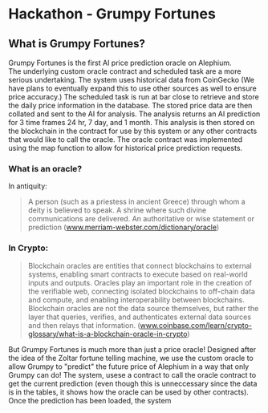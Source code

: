 # Hackathon - Grumpy Fortunes

## What is Grumpy Fortunes?
Grumpy Fortunes is the first AI price prediction oracle on Alephium.  
The underlying custom oracle contract and scheduled task are a more serious undertaking.  The system uses historical data from CoinGecko (We have plans to eventually expand this to use other sources as well to ensure price accuracy.)  The scheduled task is run at bar close to retrieve and store the daily price information in the database.  The stored price data are then collated and sent to the AI for analysis.  The analysis returns an AI prediction for 3 time frames 24 hr, 7 day, and 1 month.  This analysis is then stored on the blockchain in the contract for use by this system or any other contracts that would like to call the oracle.  The oracle contract was implemented using the map function to allow for historical price prediction requests.

### What is an oracle?
In antiquity:
> A person (such as a priestess in ancient Greece) through whom a deity is believed to speak.
> A shrine where such divine communications are delivered.
> An authoritative or wise statement or prediction
> (www.merriam-webster.com/dictionary/oracle)

### In Crypto:
> Blockchain oracles are entities that connect blockchains to external systems, enabling smart contracts to execute based on real-world inputs and outputs. 
> Oracles play an important role in the creation of the verifiable web, connecting isolated blockchains to off-chain data and compute, and enabling interoperability between blockchains.
> Blockchain oracles are not the data source themselves, but rather the layer that queries, verifies, and authenticates external data sources and then relays that information.
> (www.coinbase.com/learn/crypto-glossary/what-is-a-blockchain-oracle-in-crypto)

But Grumpy Fortunes is much more than just a price oracle!  Designed after the idea of the Zoltar fortune telling machine, we use the custom oracle to allow Grumpy to "predict" the future price of Alephium in a way that only Grumpy can do!  The system, usese a contract to call the oracle contract to get the current prediction (even though this is unneccessary since the data is in the tables, it shows how the oracle can be used by other contracts).  Once the prediction has been loaded, the system 
